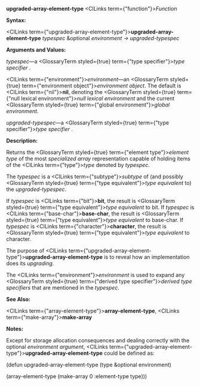 **upgraded-array-element-type** <ClLinks  term={"function"}><i>Function</i></ClLinks> 



**Syntax:** 



<ClLinks  term={"upgraded-array-element-type"}><b>upgraded-array-element-type</b></ClLinks> *typespec* &amp;optional *environment → upgraded-typespec* 



**Arguments and Values:** 



*typespec*—a <GlossaryTerm styled={true} term={"type specifier"}><i>type specifier</i></GlossaryTerm> . 



<ClLinks  term={"environment"}><i>environment</i></ClLinks>—an <GlossaryTerm styled={true} term={"environment object"}><i>environment object</i></GlossaryTerm>. The default is <ClLinks  term={"nil"}><b>nil</b></ClLinks>, denoting the <GlossaryTerm styled={true} term={"null lexical environment"}><i>null lexical environment</i></GlossaryTerm> and the current <GlossaryTerm styled={true} term={"global environment"}><i>global environment</i></GlossaryTerm>. 



*upgraded-typespec*—a <GlossaryTerm styled={true} term={"type specifier"}><i>type specifier</i></GlossaryTerm> . 



**Description:** 



Returns the <GlossaryTerm styled={true} term={"element type"}><i>element type</i></GlossaryTerm> of the most *specialized array* representation capable of holding items of the <ClLinks  term={"type"}><i>type</i></ClLinks> denoted by *typespec*. 



The *typespec* is a <ClLinks  term={"subtype"}><i>subtype</i></ClLinks> of (and possibly <GlossaryTerm styled={true} term={"type equivalent"}><i>type equivalent</i></GlossaryTerm> to) the *upgraded-typespec*. 



If *typespec* is <ClLinks  term={"bit"}><b>bit</b></ClLinks>, the result is <GlossaryTerm styled={true} term={"type equivalent"}><i>type equivalent</i></GlossaryTerm> to bit. If *typespec* is <ClLinks  term={"base-char"}><b>base-char</b></ClLinks>, the result is <GlossaryTerm styled={true} term={"type equivalent"}><i>type equivalent</i></GlossaryTerm> to base-char. If *typespec* is <ClLinks  term={"character"}><b>character</b></ClLinks>, the result is <GlossaryTerm styled={true} term={"type equivalent"}><i>type equivalent</i></GlossaryTerm> to character. 



The purpose of <ClLinks  term={"upgraded-array-element-type"}><b>upgraded-array-element-type</b></ClLinks> is to reveal how an implementation does its *upgrading*. 



The <ClLinks  term={"environment"}><i>environment</i></ClLinks> is used to expand any <GlossaryTerm styled={true} term={"derived type specifier"}><i>derived type specifiers</i></GlossaryTerm> that are mentioned in the *typespec*. 



**See Also:** 



<ClLinks  term={"array-element-type"}><b>array-element-type</b></ClLinks>, <ClLinks  term={"make-array"}><b>make-array</b></ClLinks> 



**Notes:** 



Except for storage allocation consequences and dealing correctly with the optional *environment argument*, <ClLinks  term={"upgraded-array-element-type"}><b>upgraded-array-element-type</b></ClLinks> could be defined as: 



(defun upgraded-array-element-type (type &amp;optional environment) 



(array-element-type (make-array 0 :element-type type))) 







 



 



